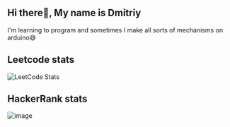 
## Hi there👋, My name is Dmitriy

I'm learning to program and sometimes I make all sorts of mechanisms on arduino😅

## Leetcode stats
![LeetCode Stats](https://leetcode.card.workers.dev/Phaser2028?theme=dark&font=baloo&extension=null)

## HackerRank stats
![image](https://user-images.githubusercontent.com/43641188/235378922-e2ffc869-8cb5-4f52-8d9a-4583004e737c.png)

<!-- ## Streak stats
[![GitHub Streak](http://github-readme-streak-stats.herokuapp.com?user=Phaser2028&theme=dark)](https://git.io/streak-stats)  -->

